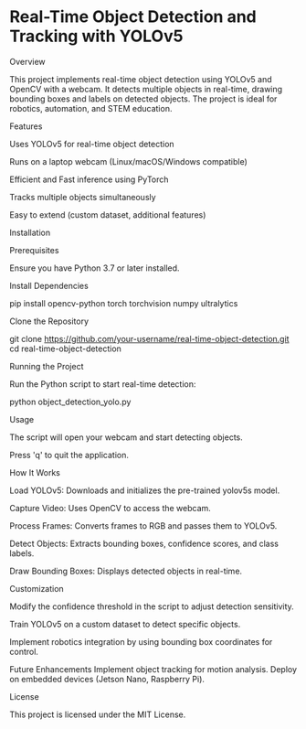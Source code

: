 # Real-Time Object Detection and Tracking with YOLOv5

Overview

This project implements real-time object detection using YOLOv5 and OpenCV with a webcam. It detects multiple objects in real-time, drawing bounding boxes and labels on detected objects. The project is ideal for robotics, automation, and STEM education.

Features

Uses YOLOv5 for real-time object detection

Runs on a laptop webcam (Linux/macOS/Windows compatible)

Efficient and Fast inference using PyTorch

Tracks multiple objects simultaneously

Easy to extend (custom dataset, additional features)

Installation

Prerequisites

Ensure you have Python 3.7 or later installed.

Install Dependencies

pip install opencv-python torch torchvision numpy ultralytics

Clone the Repository

git clone https://github.com/your-username/real-time-object-detection.git
cd real-time-object-detection

Running the Project

Run the Python script to start real-time detection:

python object_detection_yolo.py

Usage

The script will open your webcam and start detecting objects.

Press 'q' to quit the application.

How It Works

Load YOLOv5: Downloads and initializes the pre-trained yolov5s model.

Capture Video: Uses OpenCV to access the webcam.

Process Frames: Converts frames to RGB and passes them to YOLOv5.

Detect Objects: Extracts bounding boxes, confidence scores, and class labels.

Draw Bounding Boxes: Displays detected objects in real-time.

Customization

Modify the confidence threshold in the script to adjust detection sensitivity.

Train YOLOv5 on a custom dataset to detect specific objects.

Implement robotics integration by using bounding box coordinates for control.

Future Enhancements
Implement object tracking for motion analysis.
Deploy on embedded devices (Jetson Nano, Raspberry Pi).

License

This project is licensed under the MIT License.
